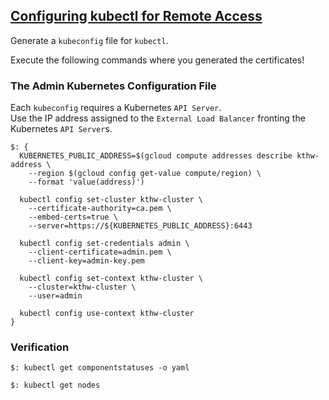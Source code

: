 ## [Configuring kubectl for Remote Access](https://github.com/kelseyhightower/kubernetes-the-hard-way/blob/master/docs/10-configuring-kubectl.md)

Generate a `kubeconfig` file for `kubectl`.  

Execute the following commands where you generated the certificates!  

### The Admin Kubernetes Configuration File

Each `kubeconfig` requires a Kubernetes `API Server`.  
Use the IP address assigned to the `External Load Balancer` fronting the Kubernetes `API Server`s.  

```
$: {
  KUBERNETES_PUBLIC_ADDRESS=$(gcloud compute addresses describe kthw-address \
    --region $(gcloud config get-value compute/region) \
    --format 'value(address)')

  kubectl config set-cluster kthw-cluster \
    --certificate-authority=ca.pem \
    --embed-certs=true \
    --server=https://${KUBERNETES_PUBLIC_ADDRESS}:6443

  kubectl config set-credentials admin \
    --client-certificate=admin.pem \
    --client-key=admin-key.pem

  kubectl config set-context kthw-cluster \
    --cluster=kthw-cluster \
    --user=admin

  kubectl config use-context kthw-cluster
}
```

### Verification

```
$: kubectl get componentstatuses -o yaml
```

```
$: kubectl get nodes
```

